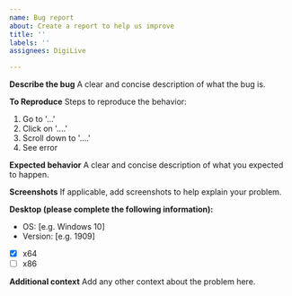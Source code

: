 ```yaml
---
name: Bug report
about: Create a report to help us improve
title: ''
labels: ''
assignees: DigiLive

---
```


**Describe the bug**
A clear and concise description of what the bug is.

**To Reproduce**
Steps to reproduce the behavior:
1. Go to '...'
2. Click on '....'
3. Scroll down to '....'
4. See error

**Expected behavior**
A clear and concise description of what you expected to happen.

**Screenshots**
If applicable, add screenshots to help explain your problem.

**Desktop (please complete the following information):**
 - OS: [e.g. Windows 10]
 - Version: [e.g. 1909]
 - [x] x64
 - [ ] x86

**Additional context**
Add any other context about the problem here.
